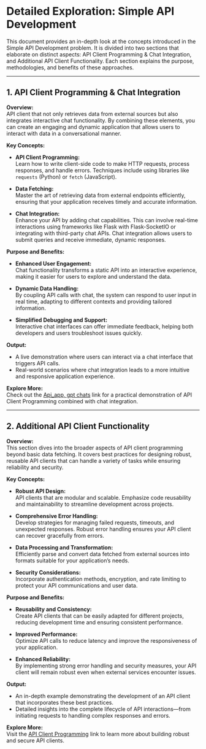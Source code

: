 # Detailed Exploration: Simple API Development

This document provides an in-depth look at the concepts introduced in the Simple API Development problem. It is divided into two sections that elaborate on distinct aspects: API Client Programming & Chat Integration, and Additional API Client Functionality. Each section explains the purpose, methodologies, and benefits of these approaches.

---

## 1. API Client Programming & Chat Integration

**Overview:**  
 API client that not only retrieves data from external sources but also integrates interactive chat functionality. By combining these elements, you can create an engaging and dynamic application that allows users to interact with data in a conversational manner.

**Key Concepts:**  
- **API Client Programming:**  
  Learn how to write client-side code to make HTTP requests, process responses, and handle errors. Techniques include using libraries like `requests` (Python) or `fetch` (JavaScript).

- **Data Fetching:**  
  Master the art of retrieving data from external endpoints efficiently, ensuring that your application receives timely and accurate information.

- **Chat Integration:**  
  Enhance your API by adding chat capabilities. This can involve real-time interactions using frameworks like Flask with Flask-SocketIO or integrating with third-party chat APIs. Chat integration allows users to submit queries and receive immediate, dynamic responses.

**Purpose and Benefits:**  
- **Enhanced User Engagement:**  
  Chat functionality transforms a static API into an interactive experience, making it easier for users to explore and understand the data.

- **Dynamic Data Handling:**  
  By coupling API calls with chat, the system can respond to user input in real time, adapting to different contexts and providing tailored information.

- **Simplified Debugging and Support:**  
  Interactive chat interfaces can offer immediate feedback, helping both developers and users troubleshoot issues quickly.

**Output:**  
- A live demonstration where users can interact via a chat interface that triggers API calls.
- Real-world scenarios where chat integration leads to a more intuitive and responsive application experience.

**Explore More:**  
Check out the [Api_app, gpt chats](https://chatgpt.com/share/67b8d550-fcec-8003-91da-3b7c6336af49) link for a practical demonstration of API Client Programming combined with chat integration.

---

## 2. Additional API Client Functionality

**Overview:**  
This section dives into the broader aspects of API client programming beyond basic data fetching. It covers best practices for designing robust, reusable API clients that can handle a variety of tasks while ensuring reliability and security.

**Key Concepts:**  
- **Robust API Design:**  
 API clients that are modular and scalable. Emphasize code reusability and maintainability to streamline development across projects.

- **Comprehensive Error Handling:**  
  Develop strategies for managing failed requests, timeouts, and unexpected responses. Robust error handling ensures your API client can recover gracefully from errors.

- **Data Processing and Transformation:**  
  Efficiently parse and convert data fetched from external sources into formats suitable for your application’s needs.

- **Security Considerations:**  
  Incorporate authentication methods, encryption, and rate limiting to protect your API communications and user data.

**Purpose and Benefits:**  
- **Reusability and Consistency:**  
  Create API clients that can be easily adapted for different projects, reducing development time and ensuring consistent performance.

- **Improved Performance:**  
  Optimize API calls to reduce latency and improve the responsiveness of your application.

- **Enhanced Reliability:**  
  By implementing strong error handling and security measures, your API client will remain robust even when external services encounter issues.

**Output:**  
- An in-depth example demonstrating the development of an API client that incorporates these best practices.
- Detailed insights into the complete lifecycle of API interactions—from initiating requests to handling complex responses and errors.

**Explore More:**  
Visit the [API Client Programming](https://chatgpt.com/share/67b8279c-a31c-8003-939f-0f38255029fd) link to learn more about building robust and secure API clients.


